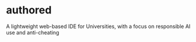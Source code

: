 # authored
A lightweight web-based IDE for Universities, with a focus on responsible AI use and anti-cheating

